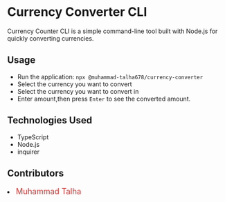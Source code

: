 # Currency Converter CLI

Currency Counter CLI is a simple command-line tool built with Node.js for quickly converting currencies.

## Usage

+ Run the application: `npx @muhammad-talha678/currency-converter`
+ Select the currency you want to convert
+ Select the currency you want to convert in
+ Enter amount,then press `Enter` to see the converted amount.

## Technologies Used

+ TypeScript
+ Node.js
+ inquirer

## Contributors

 <li>
    <a href="https://github.com/Muhammadtalha678"
      style ="text-decoration: none;font-size: 18px;color: #cb3837;
    text-decoration: none;
    font-weight: normal;
    line-height: 1.4;
     "> Muhammad Talha</a>
</li>

